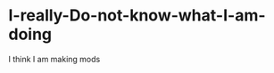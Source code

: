 I-really-Do-not-know-what-I-am-doing
====================================

I think I am making mods

